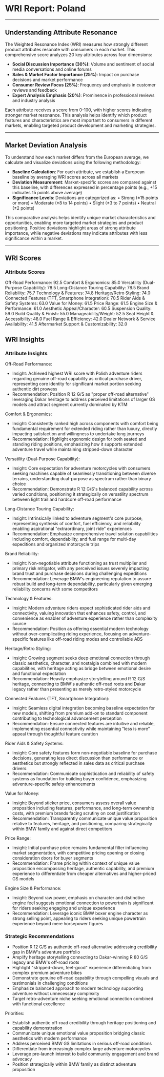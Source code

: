 # WRI Report: Poland

---

## Understanding Attribute Resonance

The Weighted Resonance Index (WRI) measures how strongly different product attributes resonate with consumers in each market. This comprehensive score analyzes 20 key attributes across four dimensions:

- **Social Discussion Importance (30%)**: Volume and sentiment of social media conversations and online forums
- **Sales & Market Factor Importance (25%)**: Impact on purchase decisions and market performance
- **Consumer Review Focus (25%)**: Frequency and emphasis in customer reviews and feedback
- **Expert Analysis Emphasis (20%)**: Prominence in professional reviews and industry analysis

Each attribute receives a score from 0-100, with higher scores indicating stronger market resonance. This analysis helps identify which product features and characteristics are most important to consumers in different markets, enabling targeted product development and marketing strategies.

---

## Market Deviation Analysis

To understand how each market differs from the European average, we calculate and visualize deviations using the following methodology:

- **Baseline Calculation**: For each attribute, we establish a European baseline by averaging WRI scores across all markets
- **Deviation Measurement**: Market-specific scores are compared against this baseline, with differences expressed in percentage points (e.g., +15 indicates 15 points above average)
- **Significance Levels**: Deviations are categorized as: • Strong (±15 points or more) • Moderate (±8 to 14 points) • Slight (±3 to 7 points) • Neutral (±2 points)

This comparative analysis helps identify unique market characteristics and opportunities, enabling more targeted market strategies and product positioning. Positive deviations highlight areas of strong attribute importance, while negative deviations may indicate attributes with less significance within a market.

---

## WRI Scores

### Attribute Scores
Off-Road Performance: 92.5
Comfort & Ergonomics: 85.0
Versatility (Dual-Purpose Capability): 78.5
Long-Distance Touring Capability: 78.5
Brand Reliability: 75.7
Technology & Features: 74.8
Heritage/Retro Styling: 74.0
Connected Features (TFT, Smartphone Integration): 70.5
Rider Aids & Safety Systems: 63.0
Value for Money: 61.5
Price Range: 61.5
Engine Size & Performance: 61.0
Aesthetic Appeal/Character: 60.5
Suspension Quality: 59.0
Build Quality & Finish: 55.0
Manageability/Weight: 52.5
Seat Height & Accessibility: 48.0
Fuel Range & Efficiency: 42.0
Dealer Network & Service Availability: 41.5
Aftermarket Support & Customizability: 32.0

## WRI Insights

### Attribute Insights
Off-Road Performance:
- Insight: Achieved highest WRI score with Polish adventure riders regarding genuine off-road capability as critical purchase driver, representing core identity for significant market portion seeking authentic dirt prowess
- Recommendation: Position R 12 G/S as "proper off-road alternative" leveraging Dakar heritage to address perceived limitations of larger GS models and attract segment currently dominated by KTM

Comfort & Ergonomics:
- Insight: Consistently ranked high across components with comfort being fundamental requirement for extended riding rather than luxury, directly impacting satisfaction and willingness to undertake long journeys
- Recommendation: Highlight ergonomic design for both seated and standing riding positions, emphasizing how it supports extended adventure travel while maintaining stripped-down character

Versatility (Dual-Purpose Capability):
- Insight: Core expectation for adventure motorcycles with consumers seeking machines capable of seamlessly transitioning between diverse terrains, understanding dual-purpose as spectrum rather than binary choice
- Recommendation: Demonstrate R 12 G/S's balanced capability across varied conditions, positioning it strategically on versatility spectrum between light trail and hardcore off-road performance

Long-Distance Touring Capability:
- Insight: Intrinsically linked to adventure segment's core purpose, representing synthesis of comfort, fuel efficiency, and reliability enabling aspirational "extraordinary, joint ride" experiences
- Recommendation: Emphasize comprehensive travel solution capabilities including comfort, dependability, and fuel range for multi-day expeditions and organized motorcycle trips

Brand Reliability:
- Insight: Non-negotiable attribute functioning as trust multiplier and primary risk mitigator, with any perceived issues severely impacting brand trust and purchase decisions during challenging expeditions
- Recommendation: Leverage BMW's engineering reputation to assure robust build and long-term dependability, particularly given emerging reliability concerns with some competitors

Technology & Features:
- Insight: Modern adventure riders expect sophisticated rider aids and connectivity, valuing innovation that enhances safety, control, and convenience as enabler of adventure experience rather than complexity source
- Recommendation: Position as offering essential modern technology without over-complicating riding experience, focusing on adventure-specific features like off-road riding modes and controllable ABS

Heritage/Retro Styling:
- Insight: Growing segment seeks deep emotional connection through classic aesthetics, character, and nostalgia combined with modern capabilities, with heritage acting as bridge between emotional desire and functional expectation
- Recommendation: Heavily emphasize storytelling around R 12 G/S heritage, connecting to BMW's authentic off-road roots and Dakar legacy rather than presenting as merely retro-styled motorcycle

Connected Features (TFT, Smartphone Integration):
- Insight: Seamless digital integration becoming baseline expectation for new models, shifting from premium add-on to standard component contributing to technological advancement perception
- Recommendation: Ensure connected features are intuitive and reliable, implementing essential connectivity while maintaining "less is more" appeal through thoughtful feature curation

Rider Aids & Safety Systems:
- Insight: Core safety features form non-negotiable baseline for purchase decisions, generating less direct discussion than performance or aesthetics but strongly reflected in sales data as critical purchase drivers
- Recommendation: Communicate sophistication and reliability of safety systems as foundation for building buyer confidence, emphasizing adventure-specific safety enhancements

Value for Money:
- Insight: Beyond sticker price, consumers assess overall value proposition including features, performance, and long-term ownership costs, with premium brands facing scrutiny on cost justification
- Recommendation: Transparently communicate unique value proposition relative to features, heritage, and positioning, comparing strategically within BMW family and against direct competitors

Price Range:
- Insight: Initial purchase price remains fundamental filter influencing market segmentation, with competitive pricing opening or closing consideration doors for buyer segments
- Recommendation: Frame pricing within context of unique value proposition encompassing heritage, authentic capability, and premium experience to differentiate from cheaper alternatives and higher-priced GS models

Engine Size & Performance:
- Insight: Beyond raw power, emphasis on character and distinctive engine feel suggests emotional connection to powertrain is significant for riders seeking engaging and unique experience
- Recommendation: Leverage iconic BMW boxer engine character as strong selling point, appealing to riders seeking unique powertrain experience beyond mere horsepower figures

### Strategic Recommendations
- Position R 12 G/S as authentic off-road alternative addressing credibility gap in BMW's adventure portfolio
- Amplify heritage storytelling connecting to Dakar-winning R 80 G/S legacy and BMW's off-road roots
- Highlight "stripped-down, feel-good" experience differentiating from complex premium adventure bikes
- Demonstrate genuine off-road capability through compelling visuals and testimonials in challenging conditions
- Emphasize balanced approach to modern technology supporting adventure without unnecessary complexity
- Target retro-adventure niche seeking emotional connection combined with functional excellence

Priorities:
- Establish authentic off-road credibility through heritage positioning and capability demonstration
- Communicate unique emotional value proposition bridging classic aesthetics with modern performance
- Address perceived BMW GS limitations in serious off-road conditions
- Differentiate from increasingly complex large adventure motorcycles
- Leverage pre-launch interest to build community engagement and brand advocacy
- Position strategically within BMW family as distinct adventure proposition